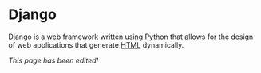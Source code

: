 # DjangoDjango is a web framework written using [Python](/wiki/Python) that allows for the design of web applications that generate [HTML](/wiki/HTML) dynamically.*This page has been edited!*